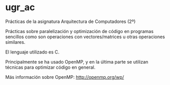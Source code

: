 # ugr_ac
Prácticas de la asignatura Arquitectura de Computadores (2º)

Prácticas sobre paralelización y optimización de código en programas sencillos como
son operaciones con vectores/matrices u otras operaciones similares.

El lenguaje utilizado es C.

Principalmente se ha usado OpenMP, y en la última parte se utilizan técnicas para
optimizar código en general.

Más información sobre OpenMP:
http://openmp.org/wp/
